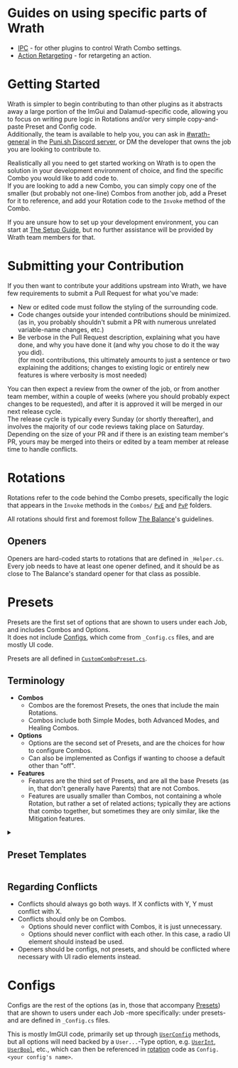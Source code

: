 ﻿# Guides on using specific parts of Wrath

- [IPC](/docs/IPC.md) - for other plugins to control Wrath Combo settings.
- [Action Retargeting](/docs/Retargeting.md) - for retargeting an action.

# Getting Started
Wrath is simpler to begin contributing to than other plugins as it abstracts away
a large portion of the ImGui and Dalamud-specific code, allowing you to focus on 
writing pure logic in Rotations and/or very simple copy-and-paste Preset and 
Config code.\
Additionally, the team is available to help you, you can ask in [#wrath-general](https://discord.com/channels/1001823907193552978/1271175781569003590)
in the [Puni.sh Discord server](https://discord.gg/Zzrcc8kmvy), or DM the developer that owns the job you are 
looking to contribute to.

Realistically all you need to get started working on Wrath is to open the 
solution in your development environment of choice, and find the specific Combo 
you would like to add code to.\
If you are looking to add a new Combo, you can simply copy one of the smaller 
(but probably not one-line) Combos from another job, add a Preset for it to 
reference, and add your Rotation code to the `Invoke` method of the Combo.

If you are unsure how to set up your development environment, you can start at
[The Setup Guide](/docs/Setup.md), but no further assistance will be provided by
Wrath team members for that.

# Submitting your Contribution

If you then want to contribute your additions upstream into Wrath, we have few
requirements to submit a Pull Request for what you've made:
- New or edited code must follow the styling of the surrounding code.
- Code changes outside your intended contributions should be minimized.\
  (as in, you probably shouldn't submit a PR with numerous unrelated
  variable-name changes, etc.)
- Be verbose in the Pull Request description, explaining what you have done, and
  why you have done it (and why you chose to do it the way you did).\
  (for most contributions, this ultimately amounts to just a sentence or two
  explaining the additions; changes to existing logic or entirely new features is
  where verbosity is most needed)

You can then expect a review from the owner of the job, or from another team member,
within a couple of weeks (where you should probably expect changes to be requested),
and after it is approved it will be merged in our next release cycle.\
The release cycle is typically every Sunday (or shortly thereafter), and involves
the majority of our code reviews taking place on Saturday.\
Depending on the size of your PR and if there is an existing team member's PR,
yours may be merged into theirs or edited by a team member at release time to handle
conflicts.

# Rotations
Rotations refer to the code behind the Combo presets, specifically the logic
that appears in the `Invoke` methods in the `Combos/` [`PvE`](/WrathCombo/Combos/PvE)
and [`PvP`](/WrathCombo/Combos/PvP)  folders.

All rotations should first and foremost follow
[The Balance](https://discord.gg/thebalanceffxiv)'s guidelines.

## Openers
Openers are hard-coded starts to rotations that are defined in `_Helper.cs`.
Every job needs to have at least one opener defined, and it should be as close
to The Balance's standard opener for that class as possible.

# Presets
Presets are the first set of options that are shown to users under each Job, and
includes Combos and Options.\
It does not include [Configs](#configs), which come from `_Config.cs` files, and are 
mostly UI code.

Presets are all defined in [`CustomComboPreset.cs`](/WrathCombo/Combos/CustomComboPreset.cs).

## Terminology
- **Combos**
  - Combos are the foremost Presets, the ones that include the main Rotations.
  - Combos include both Simple Modes, both Advanced Modes, and Healing Combos.
- **Options**
  - Options are the second set of Presets, and are the choices for how to 
    configure Combos.
  - Can also be implemented as Configs if wanting to choose a default other than 
    "off".
- **Features**
  - Features are the third set of Presets, and are all the base Presets (as in, 
    that don't generally have Parents) that are not Combos.
  - Features are usually smaller than Combos, not containing a whole Rotation, 
    but rather a set of related actions; typically they are actions that combo 
    together, but sometimes they are only similar, like the Mitigation features.

<details>

<summary><h2>Preset Templates</h2></summary>

### Standard Preset Naming Template
- Simple Mode - Single Target
- Simple Mode - AoE
- Advanced Mode - Single Target
- Advanced Mode - AoE
- `<combo name>` Feature
    - `<option name>` Option

### [Healers] Healing Feature Naming Template
- Simple Heals - Single Target
- Simple Heals - AoE

### [Tanks] Mitigations Option template:
- Simple Mode - Single Target
    - Include Mitigation Options (Content Difficulty Filtering)
- Simple Mode - AoE
    - Include Mitigation Options
- Advanced Mode - Single Target
    - Mitigation Options (Content Difficulty Filtering)
        - All <60s mitigations (HP% slider, boss filtering)
        - All heals/mitigations that heal (HP% slider, boss filtering)
        - Invuln (enemy HP% slider, self HP% slider, boss filtering)
- Advanced Mode - AoE
    - Mitigation Options
        - All heals/mitigations that heal (HP% slider)
        - Invuln (enemy HP% slider, self HP% slider)
        - All other mitigations, including `Reprisal`, `Arm's Length`, etc without options
- One-Button Mitigation Feature (User-Prioritized)
    - Emergency Invuln Option (Content Difficulty Filtering)
    - Spammable Mitigation Options (Content Difficulty Filtering)
    - Reprisal
    - Group Mitigation (Party-check Option)
    - Bigger Mitigation Options (HP% slider)
    - Arm's Length (boss filtering, Nearby-Enemy-Count slider)
        - Mitigation should be roughly ordered by default from lowest mit to highest,
          shortest to longest cooldown.
        - Any mitigation options that have charges should have a charge slider.

</details>

## Regarding Conflicts
- Conflicts should always go both ways. If X conflicts with Y, Y must conflict with X.
- Conflicts should only be on Combos.
  - Options should never conflict with Combos, it is just unnecessary.
  - Options should never conflict with each other. In this case, a radio UI element should instead be used.
- Openers should be configs, not presets, and should be conflicted where necessary with UI radio elements instead.

# Configs
Configs are the rest of the options (as in, those that accompany [Presets](#presets))
that are shown to users under each Job -more specifically: under presets- and are
defined in `_Config.cs` files.

This is mostly ImGUI code, primarily set up through
[`UserConfig`](/WrathCombo/Window/Functions/UserConfig.cs) methods, but all options
will need backed by a `User...`-Type option, e.g.
[`UserInt`](/WrathCombo/CustomCombo/Functions/Config.cs#L45),
[`UserBool`](/WrathCombo/CustomCombo/Functions/Config.cs#L64), etc., 
which can then be referenced in [rotation](#rotations) code as
`Config.<your config's name>`.
